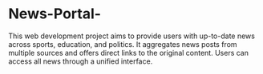 # News-Portal-
This web development project aims to provide users with up-to-date news across sports, education, and politics. It aggregates news posts from multiple sources and offers direct links to the original content. Users can access all news through a unified interface. 

